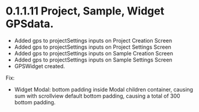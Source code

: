 # 0.1.1.11 Project, Sample, Widget GPSdata.

- Added gps to projectSettings inputs on Project Creation Screen
- Added gps to projectSettings inputs on Project Settings Screen
- Added gps to projectSettings inputs on Sample Creation Screen
- Added gps to projectSettings inputs on Sample Settings Screen
- GPSWidget created.

Fix:
- Widget Modal: bottom padding inside Modal children container, causing sum with scrollview default bottom padding, causing a total of 300 bottom padding.
